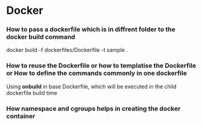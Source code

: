 # Docker

### How to pass a dockerfile which is in diffrent folder to the docker build command
docker build -f dockerfiles/Dockerfile -t sample .

### How to reuse the Dockerfile or how to templatise the Dockerfile or How to define the commands commonly in one dockerfile
Using **onbuild** in base Dockerfile, which will be executed in the child dockerfile build time

### How namespace and cgroups helps in creating the docker container
